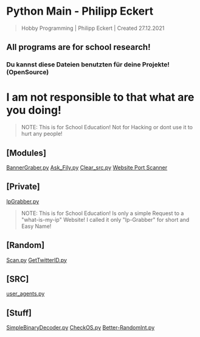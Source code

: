 # Python Main - Philipp Eckert

> Hobby Programming | Philipp Eckert | Created 27.12.2021

## All programs are for school research! 
### Du kannst diese Dateien benutzten für deine Projekte! (OpenSource)

# I am not responsible to that what are you doing!
> NOTE: This is for School Education! Not for Hacking or dont use it to hurt any people!

## [Modules]
[BannerGraber.py](https://github.com/EckertP/Python/blob/main/modules/BannerGrabber.py)
[Ask_Fily.py](https://github.com/EckertP/Python/blob/main/modules/ask_file.py)
[Clear_src.py](https://github.com/EckertP/Python/blob/main/modules/clear_src.py)
[Website Port Scanner](https://github.com/EckertP/Python/blob/main/modules/port_scanner.py)

## [Private]
[IpGrabber.py](https://github.com/EckertP/Python/blob/main/private/ip_grabber.py)

> NOTE: This is for School Education! Is only a simple Request to a "what-is-my-ip" Website! 
> I called it only "Ip-Grabber" for short and Easy Name!

## [Random]
[Scan.py](https://github.com/EckertP/Python/blob/main/random/scan.py)
[GetTwitterID.py](https://github.com/EckertP/Python/blob/main/random/twitter_id.py)

## [SRC] 
[user_agents.py](https://github.com/EckertP/Python/blob/main/src/user_agents.py)

## [Stuff] 
[SimpleBinaryDecoder.py](https://github.com/EckertP/Python/blob/main/stuff/binary_decode.py)
[CheckOS.py](https://github.com/EckertP/Python/blob/main/stuff/check_system.py)
[Better-RandomInt.py](https://github.com/EckertP/Python/blob/main/stuff/random_int.py)

